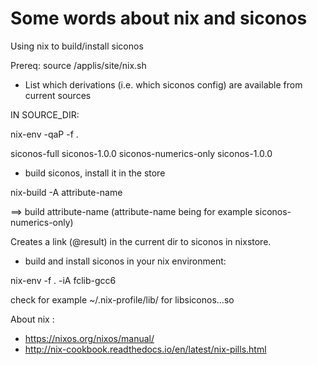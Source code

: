 Some words about nix and siconos
================================

Using nix to build/install siconos

Prereq: source /applis/site/nix.sh

* List which derivations (i.e. which siconos config) are available from current sources

IN SOURCE_DIR:

nix-env -qaP -f .

siconos-full           siconos-1.0.0
siconos-numerics-only  siconos-1.0.0

* build siconos, install it in the store

nix-build -A attribute-name

==> build attribute-name (attribute-name being for example siconos-numerics-only)

Creates a link (@result) in the current dir to siconos in nixstore.

* build and install siconos in your nix environment:

nix-env -f . -iA fclib-gcc6

check for example ~/.nix-profile/lib/ for libsiconos...so



About nix :

* https://nixos.org/nixos/manual/
* http://nix-cookbook.readthedocs.io/en/latest/nix-pills.html




